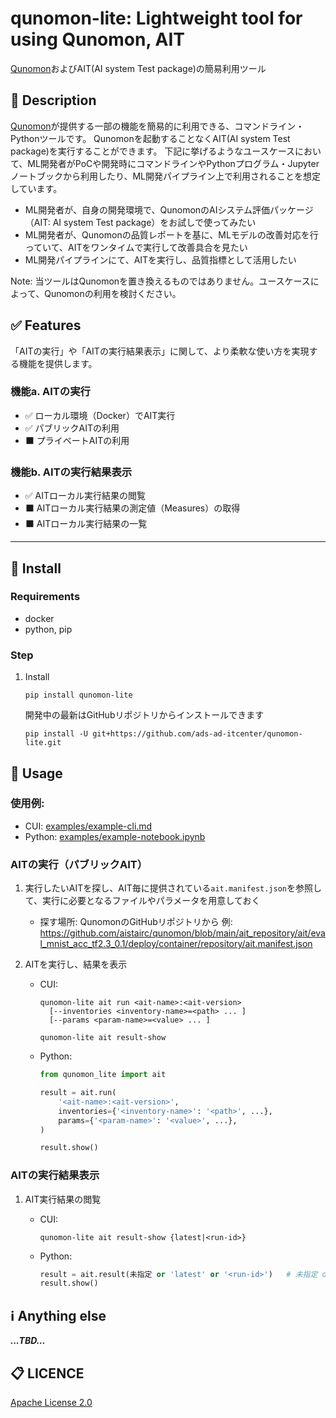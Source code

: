 # qunomon-lite: Lightweight tool for using Qunomon, AIT

[Qunomon](https://aistairc.github.io/qunomon/)およびAIT(AI system Test package)の簡易利用ツール

## 📌 Description

[Qunomon](https://aistairc.github.io/qunomon/)が提供する一部の機能を簡易的に利用できる、コマンドライン・Pythonツールです。
Qunomonを起動することなくAIT(AI system Test package)を実行することができます。
下記に挙げるようなユースケースにおいて、ML開発者がPoCや開発時にコマンドラインやPythonプログラム・Jupyterノートブックから利用したり、ML開発パイプライン上で利用されることを想定しています。
* ML開発者が、自身の開発環境で、QunomonのAIシステム評価パッケージ（AIT: AI system Test package）をお試しで使ってみたい
* ML開発者が、Qunomonの品質レポートを基に、MLモデルの改善対応を行っていて、AITをワンタイムで実行して改善具合を見たい
* ML開発パイプラインにて、AITを実行し、品質指標として活用したい

Note: 当ツールはQunomonを置き換えるものではありません。ユースケースによって、Qunomonの利用を検討ください。


## ✅ Features

「AITの実行」や「AITの実行結果表示」に関して、より柔軟な使い方を実現する機能を提供します。

### 機能a. AITの実行

* ✅ ローカル環境（Docker）でAIT実行
* ✅ パブリックAITの利用
* ⬛ プライベートAITの利用

### 機能b. AITの実行結果表示

* ✅ AITローカル実行結果の閲覧
* ⬛ AITローカル実行結果の測定値（Measures）の取得
* ⬛ AITローカル実行結果の一覧


---

## 💾 Install

### Requirements

* docker
* python, pip


### Step


1. Install

    ```shell
    pip install qunomon-lite
    ```

    開発中の最新はGitHubリポジトリからインストールできます
    ```shell
    pip install -U git+https://github.com/ads-ad-itcenter/qunomon-lite.git
    ```


## 🚀 Usage

### 使用例:

* CUI: [examples/example-cli.md](https://github.com/ads-ad-itcenter/qunomon-lite/blob/main/examples/example-cli.md)
* Python: [examples/example-notebook.ipynb](https://github.com/ads-ad-itcenter/qunomon-lite/blob/main/examples/example-notebook.ipynb)

### AITの実行（パブリックAIT）

1. 実行したいAITを探し、AIT毎に提供されている`ait.manifest.json`を参照して、実行に必要となるファイルやパラメータを用意しておく
    * 探す場所: QunomonのGitHubリポジトリから
      例: https://github.com/aistairc/qunomon/blob/main/ait_repository/ait/eval_mnist_acc_tf2.3_0.1/deploy/container/repository/ait.manifest.json

1. AITを実行し、結果を表示

    * CUI:
      ```shell
      qunomon-lite ait run <ait-name>:<ait-version>
        [--inventories <inventory-name>=<path> ... ]
        [--params <param-name>=<value> ... ]

      qunomon-lite ait result-show
      ```

    * Python:
      ```python
      from qunomon_lite import ait

      result = ait.run(
          '<ait-name>:<ait-version>',
          inventories={'<inventory-name>': '<path>', ...},
          params={'<param-name>': '<value>', ...},
      )

      result.show()
      ```

### AITの実行結果表示

1. AIT実行結果の閲覧

    * CUI:
      ```shell
      qunomon-lite ait result-show {latest|<run-id>}
      ```

    * Python:
      ```python
      result = ait.result(未指定 or 'latest' or '<run-id>')   # 未指定 or 'latest': 最新の実行結果
      result.show()
      ```


## ℹ️ Anything else

***...TBD...***

## 📋 LICENCE

[Apache License 2.0](https://github.com/ads-ad-itcenter/qunomon-lite/blob/main/LICENSE)
